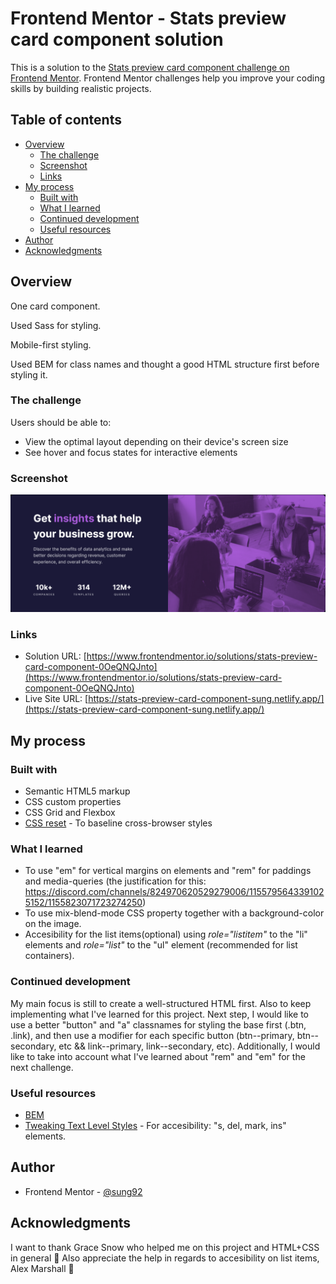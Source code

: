 # Frontend Mentor - Stats preview card component solution

This is a solution to the [Stats preview card component challenge on Frontend Mentor](https://www.frontendmentor.io/challenges/stats-preview-card-component-8JqbgoU62). Frontend Mentor challenges help you improve your coding skills by building realistic projects. 

## Table of contents

- [Overview](#overview)
  - [The challenge](#the-challenge)
  - [Screenshot](#screenshot)
  - [Links](#links)
- [My process](#my-process)
  - [Built with](#built-with)
  - [What I learned](#what-i-learned)
  - [Continued development](#continued-development)
  - [Useful resources](#useful-resources)
- [Author](#author)
- [Acknowledgments](#acknowledgments)

## Overview

One card component.

Used Sass for styling.

Mobile-first styling.

Used BEM for class names and thought a good HTML structure first before styling it.

### The challenge

Users should be able to:

- View the optimal layout depending on their device's screen size
- See hover and focus states for interactive elements

### Screenshot

![Stats preview card component](<Stats preview card component.png>)

### Links

- Solution URL: [https://www.frontendmentor.io/solutions/stats-preview-card-component-0OeQNQJnto](https://www.frontendmentor.io/solutions/stats-preview-card-component-0OeQNQJnto)
- Live Site URL: [https://stats-preview-card-component-sung.netlify.app/](https://stats-preview-card-component-sung.netlify.app/)

## My process

### Built with

- Semantic HTML5 markup
- CSS custom properties
- CSS Grid and Flexbox
- [CSS reset](https://github.com/mayank99/reset.css) - To baseline cross-browser styles

### What I learned

- To use "em" for vertical margins on elements and "rem" for paddings and media-queries (the justification for this: https://discord.com/channels/824970620529279006/1155795643391025152/1155823071723274250)
- To use mix-blend-mode CSS property together with a background-color on the image.
- Accesibility for the list items(optional) using *role="listitem"* to the "li" elements and *role="list"* to the "ul" element (recommended for list containers).

### Continued development

My main focus is still to create a well-structured HTML first. Also to keep implementing what I've learned for this project. Next step, I would like to use a better "button" and "a" classnames for styling the base first (.btn, .link), and then use a modifier for each specific button (btn--primary, btn--secondary, etc &&  link--primary, link--secondary, etc).
Additionally, I would like to take into account what I've learned about "rem" and "em" for the next challenge.

### Useful resources

- [BEM](https://getbem.com/introduction/)
- [Tweaking Text Level Styles](https://adrianroselli.com/2017/12/tweaking-text-level-styles.html) - For accesibility: "s, del, mark, ins" elements.

## Author

- Frontend Mentor - [@sung92](https://www.frontendmentor.io/profile/sung92)

## Acknowledgments

I want to thank Grace Snow who helped me on this project and HTML+CSS in general 🙌
Also appreciate the help in regards to accesibility on list items, Alex Marshall 🙏